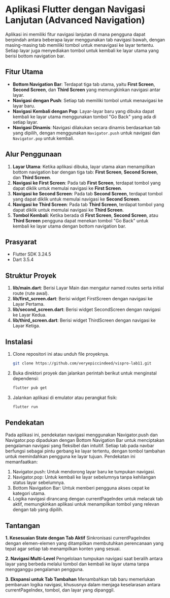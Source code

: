 # Aplikasi Flutter dengan Navigasi Lanjutan (Advanced Navigation)

 Aplikasi ini memiliki fitur navigasi lanjutan di mana pengguna dapat berpindah antara beberapa layar menggunakan tab navigasi bawah, dengan masing-masing tab memiliki tombol untuk menavigasi ke layar tertentu. Setiap layar juga menyediakan tombol untuk kembali ke layar utama yang berisi bottom navigation bar.

## Fitur Utama
- **Bottom Navigation Bar**: Terdapat tiga tab utama, yaitu **First Screen**, **Second Screen**, dan **Third Screen** yang memungkinkan navigasi antar layar.
- **Navigasi dengan Push**: Setiap tab memiliki tombol untuk menavigasi ke layar baru.
- **Navigasi Kembali dengan Pop**: Layar-layar baru yang dibuka dapat kembali ke layar utama menggunakan tombol "Go Back" yang ada di setiap layar.
- **Navigasi Dinamis**: Navigasi dilakukan secara dinamis berdasarkan tab yang dipilih, dengan menggunakan `Navigator.push` untuk navigasi dan `Navigator.pop` untuk kembali.

## Alur Penggunaan
1. **Layar Utama**: Ketika aplikasi dibuka, layar utama akan menampilkan bottom navigation bar dengan tiga tab: **First Screen**, **Second Screen**, dan **Third Screen**.
2. **Navigasi ke First Screen**: Pada tab **First Screen**, terdapat tombol yang dapat diklik untuk memulai navigasi ke **First Screen**.
3. **Navigasi ke Second Screen**: Pada tab **Second Screen**, terdapat tombol yang dapat diklik untuk memulai navigasi ke **Second Screen**.
4. **Navigasi ke Third Screen**: Pada tab **Third Screen**, terdapat tombol yang dapat diklik untuk memulai navigasi ke **Third Screen**.
4. **Tombol Kembali**: Ketika berada di **First Screen**, **Second Screen**, atau **Third Screen** pengguna dapat menekan tombol "Go Back" untuk kembali ke layar utama dengan bottom navigation bar.

## Prasyarat
- Flutter SDK 3.24.5
- Dart 3.5.4

## Struktur Proyek
1. **lib/main.dart**: Berisi Layar Main dan mengatur named routes serta initial route (rute awal).
2. **lib/first_screen.dart**: Berisi widget FirstScreen dengan navigasi ke Layar Pertama.
3. **lib/second_screen.dart**: Berisi widget SecondScreen dengan navigasi ke Layar Kedua.
4. **lib/third_screen.dart**: Berisi widget ThirdScreen dengan navigasi ke Layar Ketiga.

## Instalasi

1. Clone repositori ini atau unduh file proyeknya.

   ```bash
   git clone https://github.com/veryepiccindeed/vispro-lab11.git

2. Buka direktori proyek dan jalankan perintah berikut untuk menginstal dependensi:

   ```bash
   flutter pub get

3. Jalankan aplikasi di emulator atau perangkat fisik:
    ```bash
   flutter run


## Pendekatan
Pada aplikasi ini, pendekatan navigasi menggunakan Navigator.push dan Navigator.pop dipadukan dengan Bottom Navigation Bar untuk menciptakan pengalaman navigasi yang fleksibel dan intuitif. Setiap tab pada navbar berfungsi sebagai pintu gerbang ke layar tertentu, dengan tombol tambahan untuk memindahkan pengguna ke layar tujuan. Pendekatan ini memanfaatkan:

1. Navigator.push: Untuk mendorong layar baru ke tumpukan navigasi.
2. Navigator.pop: Untuk kembali ke layar sebelumnya tanpa kehilangan status layar sebelumnya.
3. Bottom Navigation Bar: Untuk memberi pengguna akses cepat ke kategori utama.
4. Logika navigasi dirancang dengan currentPageIndex untuk melacak tab aktif, memungkinkan aplikasi untuk menampilkan tombol yang relevan dengan tab yang dipilih.


## Tantangan 
**1. Kesesuaian State dengan Tab Aktif**
Sinkronisasi currentPageIndex dengan elemen-elemen yang ditampilkan membutuhkan perencanaan yang tepat agar setiap tab menampilkan konten yang sesuai.

**2. Navigasi Multi-Level**
Pengelolaan tumpukan navigasi saat beralih antara layar yang berbeda melalui tombol dan kembali ke layar utama tanpa mengganggu pengalaman pengguna.

**3. Ekspansi untuk Tab Tambahan**
Menambahkan tab baru memerlukan pembaruan logika navigasi, khususnya dalam menjaga keselarasan antara currentPageIndex, tombol, dan layar yang dipanggil.
